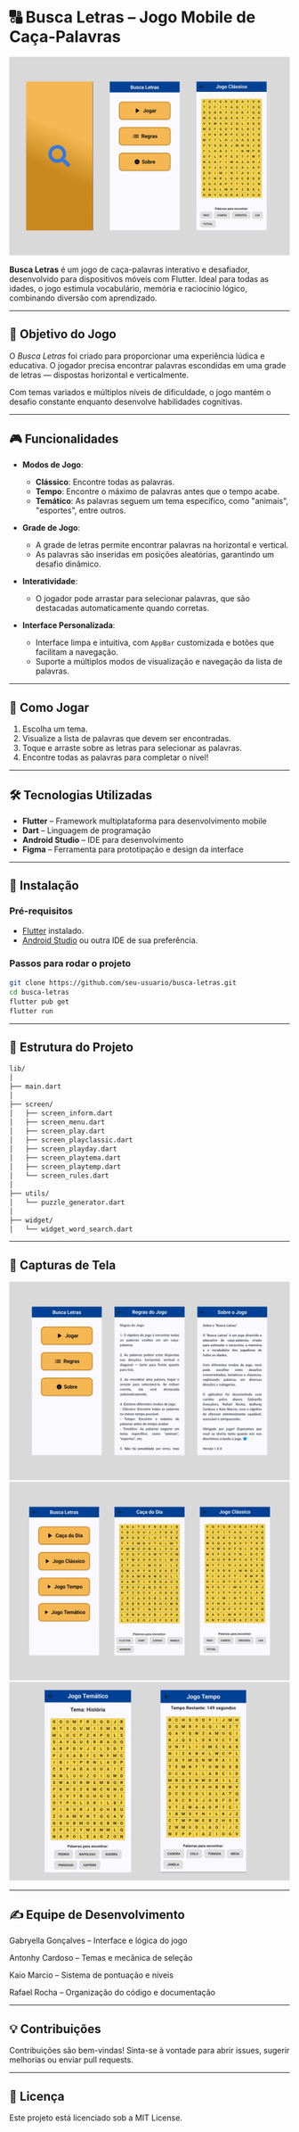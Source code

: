 # 🔠 Busca Letras – Jogo Mobile de Caça-Palavras

![](Imagens/topo.png)

**Busca Letras** é um jogo de caça-palavras interativo e desafiador, desenvolvido para dispositivos móveis com Flutter. Ideal para todas as idades, o jogo estimula vocabulário, memória e raciocínio lógico, combinando diversão com aprendizado.

---

## 🎯 Objetivo do Jogo

O *Busca Letras* foi criado para proporcionar uma experiência lúdica e educativa. O jogador precisa encontrar palavras escondidas em uma grade de letras — dispostas horizontal e verticalmente.

Com temas variados e múltiplos níveis de dificuldade, o jogo mantém o desafio constante enquanto desenvolve habilidades cognitivas.

---

## 🎮 Funcionalidades

- **Modos de Jogo**:
  - **Clássico**: Encontre todas as palavras.
  - **Tempo**: Encontre o máximo de palavras antes que o tempo acabe.
  - **Temático**: As palavras seguem um tema específico, como "animais", "esportes", entre outros.

- **Grade de Jogo**:
  - A grade de letras permite encontrar palavras na horizontal e vertical.
  - As palavras são inseridas em posições aleatórias, garantindo um desafio dinâmico.

- **Interatividade**:
  - O jogador pode arrastar para selecionar palavras, que são destacadas automaticamente quando corretas.

- **Interface Personalizada**:
  - Interface limpa e intuitiva, com `AppBar` customizada e botões que facilitam a navegação.
  - Suporte a múltiplos modos de visualização e navegação da lista de palavras.

---

## 📱 Como Jogar

1. Escolha um tema.
2. Visualize a lista de palavras que devem ser encontradas.
3. Toque e arraste sobre as letras para selecionar as palavras.
4. Encontre todas as palavras para completar o nível!

---

## 🛠️ Tecnologias Utilizadas

- **Flutter** – Framework multiplataforma para desenvolvimento mobile
- **Dart** – Linguagem de programação
- **Android Studio** – IDE para desenvolvimento
- **Figma** – Ferramenta para prototipação e design da interface

---

## 🚀 Instalação

### Pré-requisitos

- [Flutter](https://flutter.dev/docs/get-started/install) instalado.
- [Android Studio](https://developer.android.com/studio) ou outra IDE de sua preferência.

### Passos para rodar o projeto

```bash
git clone https://github.com/seu-usuario/busca-letras.git
cd busca-letras
flutter pub get
flutter run
```

---

## 📁 Estrutura do Projeto

```plaintext
lib/
│
├── main.dart
│
├── screen/
│   ├── screen_inform.dart
│   ├── screen_menu.dart
│   ├── screen_play.dart
│   ├── screen_playclassic.dart
│   ├── screen_playday.dart
│   ├── screen_playtema.dart
│   ├── screen_playtemp.dart
│   └── screen_rules.dart
│
├── utils/
│   └── puzzle_generator.dart
│
├── widget/
│   └── widget_word_search.dart
```

---

## 📸 Capturas de Tela
![Menu Principal](Imagens/Principal.png)
![Jogo1](Imagens/Jogo1.png)
![Jogo2](Imagens/Jogo2.png)


---

## ✍️ Equipe de Desenvolvimento
Gabryella Gonçalves – Interface e lógica do jogo

Antonhy Cardoso – Temas e mecânica de seleção

Kaio Marcio – Sistema de pontuação e níveis

Rafael Rocha – Organização do código e documentação

---

## 💡 Contribuições
Contribuições são bem-vindas! Sinta-se à vontade para abrir issues, sugerir melhorias ou enviar pull requests.

---

## 📄 Licença
Este projeto está licenciado sob a MIT License.
